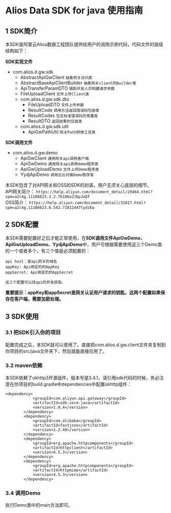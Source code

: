 # Alios Data SDK for java 使用指南
## 1 SDK简介

本SDK是阿里云Alios数据工程团队提供给用户的调用示例代码，代码文件的层级结构如下：

**SDK实现文件**  

* com.alios.d.gw.sdk
	* AbstractApiGwClient		`抽象网关访问类`
	* AbstractBaseApiClientBuilder		`抽象网关client的Builder类`
	* ApiTransferParamDTO	`辅助开发人员构建请求参数`
	* FileUploadClient      `文件上传Client类`
	* com.alios.d.gw.sdk.dto
	    * FileUploadDTO     `文件上传参数`
	    * ResultCode        `调用方法返回错误码包装类`
	    * ResultCodes       `包含标准错误码的常量类`
	    * ResultDTO         `返回结果的包装类`
	* com.alios.d.gw.sdk.util
	    * ApiGwPathUtil     `网关Path转换工具类`

**SDK调用文件**  

*  com.alios.d.gw.demo
    * ApiGwClient       `通用网关api调用客户端`
    * ApiGwDemo         `通用网关api调用demo程序类`
    * ApiGwUploadDemo   `文件上传Demo程序类`
    * YydjApiDemo       `调用云云对接Demo程序类`
    
本SDK包含了对API网关和OSS的SDK的封装，用户无须关心底层的细节。  
API网关简介：
`https://help.aliyun.com/document_detail/29464.html?spm=a2c4g.11186623.3.2.7b186e23bpJeEF`   
OSS简介：
`https://help.aliyun.com/document_detail/31817.html?spm=a2c4g.11186623.6.542.71812d47tydzEw`


## 2 SDK配置

本SDK需要配置好之后才能正常使用，在**SDK调用文件ApiGwDemo、ApiGwUploadDemo、YydjApiDemo**中，用户可根据需要使用这三个Demo类的一个或者多个，有三个值是必须配置的：

    api host：是api网关的域名
    appKey: Api绑定的的AppKey
    appSecret: Api绑定的的AppSecret
    
    这三个配置可以找api的开发获取。
    

**重要提示：appKey和appSecret是网关认证用户请求的钥匙，这两个配置如果保存在客户端，需要加密处理。** 


## 3 SDK使用

### 3.1 把SDK引入你的项目
配置完成之后，本SDK就可以使用了。直接把com.alios.d.gw.client文件夹复制到你项目的src/java文件夹下，然后就能直接应用了。

### 3.2 maven依赖

本SDK依赖了okhttp3开源组件，版本号是3.4.1，请引用sdk代码的时候，务必注意在你项目的build.gradle中dependencies中配置okhttp组件：


	<dependency>
                <groupId>com.aliyun.api.gateway</groupId>
                <artifactId>sdk-core-java</artifactId>
                <version>1.0.4</version>
            </dependency>
            <dependency>
                <groupId>com.alibaba</groupId>
                <artifactId>fastjson</artifactId>
                <version>1.2.48</version>
            </dependency>
            <dependency>
                <groupId>org.apache.httpcomponents</groupId>
                <artifactId>httpclient</artifactId>
                <version>4.5.3</version>
            </dependency>
            <dependency>
                <groupId>org.apache.httpcomponents</groupId>
                <artifactId>httpmime</artifactId>
                <version>4.5.3</version>
            </dependency>
	

### 3.4 调用Demo

执行Demo类中的main方法即可。